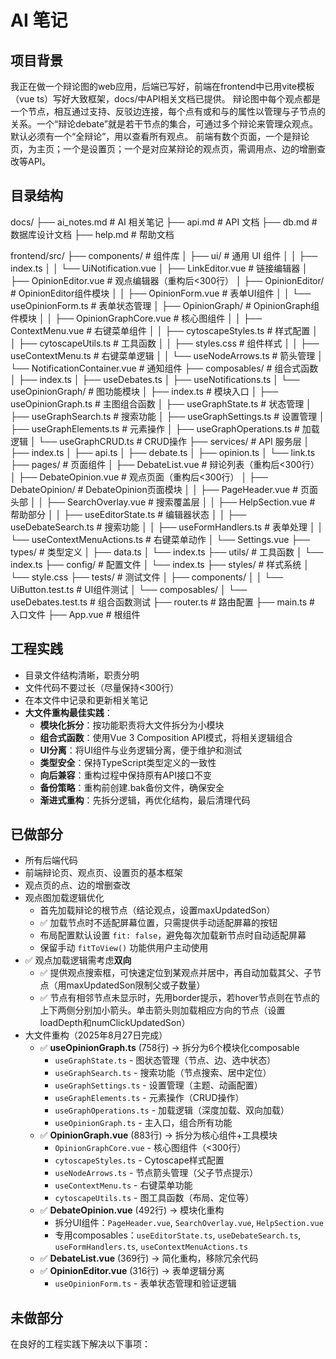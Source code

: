 # AI 笔记
## 项目背景
我正在做一个辩论图的web应用，后端已写好，前端在frontend中已用vite模板（vue ts）写好大致框架，docs/中API相关文档已提供。
辩论图中每个观点都是一个节点，相互通过支持、反驳边连接，每个点有或和与的属性以管理与子节点的关系。一个“辩论debate”就是若干节点的集合，可通过多个辩论来管理众观点。默认必须有一个“全辩论”，用以查看所有观点。
前端有数个页面，一个是辩论页，为主页；一个是设置页；一个是对应某辩论的观点页，需调用点、边的增删查改等API。

## 目录结构
docs/
├── ai_notes.md    # AI 相关笔记
├── api.md         # API 文档
├── db.md          # 数据库设计文档
├── help.md        # 帮助文档

frontend/src/
├── components/          # 组件库
│   ├── ui/             # 通用 UI 组件
│   │   ├── index.ts
│   │   └── UiNotification.vue
│   ├── LinkEditor.vue   # 链接编辑器
│   ├── OpinionEditor.vue # 观点编辑器（重构后<300行）
│   ├── OpinionEditor/   # OpinionEditor组件模块
│   │   ├── OpinionForm.vue      # 表单UI组件
│   │   └── useOpinionForm.ts    # 表单状态管理
│   ├── OpinionGraph/    # OpinionGraph组件模块
│   │   ├── OpinionGraphCore.vue # 核心图组件
│   │   ├── ContextMenu.vue      # 右键菜单组件
│   │   ├── cytoscapeStyles.ts   # 样式配置
│   │   ├── cytoscapeUtils.ts    # 工具函数
│   │   ├── styles.css           # 组件样式
│   │   ├── useContextMenu.ts    # 右键菜单逻辑
│   │   └── useNodeArrows.ts     # 箭头管理
│   └── NotificationContainer.vue # 通知组件
├── composables/         # 组合式函数
│   ├── index.ts
│   ├── useDebates.ts
│   ├── useNotifications.ts
│   └── useOpinionGraph/ # 图功能模块
│       ├── index.ts                 # 模块入口
│       ├── useOpinionGraph.ts       # 主图组合函数
│       ├── useGraphState.ts         # 状态管理
│       ├── useGraphSearch.ts        # 搜索功能
│       ├── useGraphSettings.ts      # 设置管理
│       ├── useGraphElements.ts      # 元素操作
│       ├── useGraphOperations.ts    # 加载逻辑
│       └── useGraphCRUD.ts          # CRUD操作
├── services/            # API 服务层
│   ├── index.ts
│   ├── api.ts
│   ├── debate.ts
│   ├── opinion.ts
│   └── link.ts
├── pages/               # 页面组件
│   ├── DebateList.vue   # 辩论列表（重构后<300行）
│   ├── DebateOpinion.vue # 观点页面（重构后<300行）
│   ├── DebateOpinion/   # DebateOpinion页面模块
│   │   ├── PageHeader.vue        # 页面头部
│   │   ├── SearchOverlay.vue     # 搜索覆盖层
│   │   ├── HelpSection.vue       # 帮助部分
│   │   ├── useEditorState.ts     # 编辑器状态
│   │   ├── useDebateSearch.ts    # 搜索功能
│   │   ├── useFormHandlers.ts    # 表单处理
│   │   └── useContextMenuActions.ts # 右键菜单动作
│   └── Settings.vue
├── types/               # 类型定义
│   ├── data.ts
│   └── index.ts
├── utils/               # 工具函数
│   └── index.ts
├── config/              # 配置文件
│   └── index.ts
├── styles/              # 样式系统
│   └── style.css
├── tests/               # 测试文件
│   ├── components/
│   │   └── UiButton.test.ts      # UI组件测试
│   └── composables/
│       └── useDebates.test.ts    # 组合函数测试
├── router.ts        # 路由配置
├── main.ts          # 入口文件
├── App.vue          # 根组件

## 工程实践
- 目录文件结构清晰，职责分明
- 文件代码不要过长（尽量保持<300行）
- 在本文件中记录和更新相关笔记
- **大文件重构最佳实践**：
    - **模块化拆分**：按功能职责将大文件拆分为小模块
    - **组合式函数**：使用Vue 3 Composition API模式，将相关逻辑组合
    - **UI分离**：将UI组件与业务逻辑分离，便于维护和测试  
    - **类型安全**：保持TypeScript类型定义的一致性
    - **向后兼容**：重构过程中保持原有API接口不变
    - **备份策略**：重构前创建.bak备份文件，确保安全
    - **渐进式重构**：先拆分逻辑，再优化结构，最后清理代码

## 已做部分
- 所有后端代码
- 前端辩论页、观点页、设置页的基本框架
- 观点页的点、边的增删查改
- 观点图加载逻辑优化
    - 首先加载辩论的根节点（结论观点，设置maxUpdatedSon）
    - ✅ 加载节点时不适配屏幕位置，只需提供手动适配屏幕的按钮
    - 布局配置默认设置 `fit: false`，避免每次加载新节点时自动适配屏幕
    - 保留手动 `fitToView()` 功能供用户主动使用
- ✅ 观点加载逻辑需考虑**双向**
    - ✅ 提供观点搜索框，可快速定位到某观点并居中，再自动加载其父、子节点（用maxUpdatedSon限制父或子数量）
    - ✅ 节点有相邻节点未显示时，先用border提示，若hover节点则在节点的上下两侧分别加小箭头。单击箭头则加载相应方向的节点（设置loadDepth和numClickUpdatedSon）
- 大文件重构（2025年8月27日完成）
    - ✅ **useOpinionGraph.ts** (758行) → 拆分为6个模块化composable
        - `useGraphState.ts` - 图状态管理（节点、边、选中状态）
        - `useGraphSearch.ts` - 搜索功能（节点搜索、居中定位）
        - `useGraphSettings.ts` - 设置管理（主题、动画配置）
        - `useGraphElements.ts` - 元素操作（CRUD操作）
        - `useGraphOperations.ts` - 加载逻辑（深度加载、双向加载）
        - `useOpinionGraph.ts` - 主入口，组合所有功能
    - ✅ **OpinionGraph.vue** (883行) → 拆分为核心组件+工具模块
        - `OpinionGraphCore.vue` - 核心图组件（<300行）
        - `cytoscapeStyles.ts` - Cytoscape样式配置
        - `useNodeArrows.ts` - 节点箭头管理（父子节点提示）
        - `useContextMenu.ts` - 右键菜单功能
        - `cytoscapeUtils.ts` - 图工具函数（布局、定位等）
    - ✅ **DebateOpinion.vue** (492行) → 模块化重构
        - 拆分UI组件：`PageHeader.vue`, `SearchOverlay.vue`, `HelpSection.vue`
        - 专用composables：`useEditorState.ts`, `useDebateSearch.ts`, `useFormHandlers.ts`, `useContextMenuActions.ts`
    - ✅ **DebateList.vue** (369行) → 简化重构，移除冗余代码
    - ✅ **OpinionEditor.vue** (316行) → 表单逻辑分离
        - `useOpinionForm.ts` - 表单状态管理和验证逻辑

## 未做部分

在良好的工程实践下解决以下事项：
